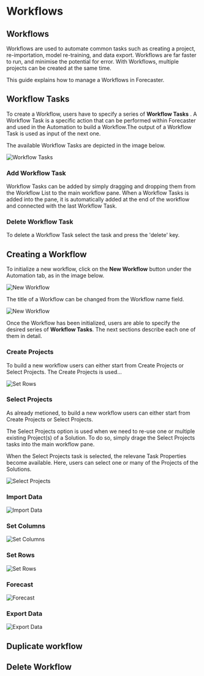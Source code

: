 # Workflows


## Workflows

Workflows are used to automate common tasks such as creating a project, re-importation, model re-training, and data export. Workflows are far faster to run, and minimise the potential for error. With Workflows, multiple projects can be created at the same time.

This guide explains how to manage a Workflows in Forecaster.


## Workflow Tasks

To create a Workflow, users have to specify a series of **Workflow Tasks** . A Workflow Task is a specific action that can be performed within Forecaster and used in the Automation to build a Workflow.The output of a Workflow Task is used as input of the next one.

The available Workflow Tasks are depicted in the image below.

![Workflow Tasks](imgs/Workflows_WorkflowTasks.png) 

### Add Workflow Task

Workflow Tasks can be added by simply dragging and dropping them from the Workflow List to the main workflow pane. When a Workflow Tasks is added into the pane, it is automatically added at the end of the workflow and connected with the last Workflow Task.


### Delete Workflow Task
To delete a Workflow Task select the task and press the 'delete' key.


## Creating a Workflow

To initialize a new workflow, click on the **New Workflow** button under the Automation tab, as in the image below.


![New Workflow](imgs/Workflows_NewWorkflow.png)



The title of a Workflow can be changed from the Workflow name field.


![New Workflow](imgs/Workflows_WorkflowName.png)


Once the Workflow has been initialized, users are able to specify the desired series of **Workflow Tasks**. The next sections describe each one of them in detail.

### Create Projects

To build a new workflow users can either start from Create Projects or Select Projects. The Create Projects is used... 

![Set Rows](imgs/Workflows_CreateProjects.png)

### Select Projects

As already metioned, to build a new workflow users can either start from Create Projects or Select Projects.

The Select Projects option is used when we need to re-use one or multiple existing Project(s) of a Solution. To do so, simply drage the Select Projects tasks into the main workflow pane.

When the Select Projects task is selected, the relevane Task Properties become available. Here, users can select one or many of the Projects of the Solutions.

![Select Projects](imgs/Workflows_SelectProjects.png)

### Import Data


![Import Data](imgs/Workflows_ImportData.png)



### Set Columns



![Set Columns](imgs/Workflows_SetColumns.png)

### Set Rows



![Set Rows](imgs/Workflows_SetRows.png)

### Forecast



![Forecast](imgs/Workflows_Forecast.png)


### Export Data



![Export Data](imgs/Workflows_ExportData.png)


## Duplicate workflow

## Delete Workflow